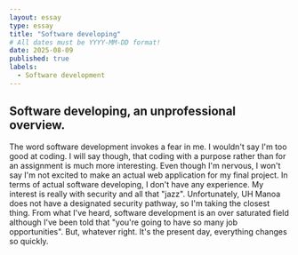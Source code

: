 ```yaml
---
layout: essay
type: essay
title: "Software developing"
# All dates must be YYYY-MM-DD format!
date: 2025-08-09
published: true
labels:
  - Software development
---
```


## Software developing, an unprofessional overview. 

The word software development invokes a fear in me. I wouldn't say I'm too good at coding. I will say though, that coding with a purpose rather than for an assignment is much more interesting. Even though I'm nervous, I won't say I'm not excited to make an actual web application for my final project. In terms of actual software developing, I don't have any experience. My interest is really with security and all that "jazz". Unfortunately, UH Manoa does not have a designated security pathway, so I'm taking the closest thing. From what I've heard, software development is an over saturated field although I've been told that "you're going to have so many job opportunities". But, whatever right. It's the present day, everything changes so quickly. 

